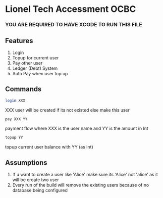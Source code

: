 # Lionel Tech Accessment OCBC

### YOU ARE REQUIRED TO HAVE XCODE TO RUN THIS FILE

## Features
1. Login
2. Topup for current user
3. Pay other user
4. Ledger (Debt) System
5. Auto Pay when user top up

## Commands
```sh
login XXX
```
 XXX user will be created if its not existed else make this user
 
 ```sh
pay XXX YY
```
 payment flow where XXX is the user name and YY is the amount in Int
 
 ```sh
topup YY
```
 topup current user balance with YY (as Int)

## Assumptions
1. If u want to create a user like 'Alice' make sure its 'Alice' not 'alice' as it will be create two user
2. Every run of the build will remove the existing users because of no database being configured

